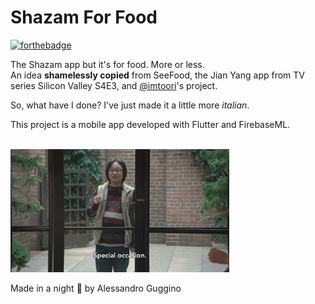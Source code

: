 # Shazam For Food

[![forthebadge](https://forthebadge.com/images/badges/built-with-swag.svg)](https://forthebadge.com)

The Shazam app but it's for food. More or less.
<br>
An idea **shamelessly copied** from SeeFood, the Jian Yang app from TV series Silicon Valley S4E3, and <a href="https://github.com/imtoori">@imtoori</a>'s project. 

So, what have I done? I've just made it a little more *italian*.

This project is a mobile app developed with Flutter and FirebaseML.

<br>
<img src="https://github.com/alessandroguggino/Shazam4Food/blob/master/gif_jy.gif" width="350" title="Silicon Valley GIF">
<br>

Made in a night :new_moon_with_face: by Alessandro Guggino
